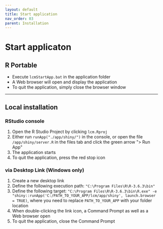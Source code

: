 ```yaml
---
layout: default
title: Start application
nav_order: 03
parent: Installation
---
```


# Start applicaton
## R Portable
- Execute `lcmStartApp.bat` in the application folder
- A Web browser will open and display the application
- To quit the application, simply close the browser window

<hr>

## Local installation
### RStudio console
1. Open the R Studio Project by clicking `lcm.Rproj`
1. Either run `runApp("./app/shiny/")` in the console, or open the file `/app/shiny/server.R` in the files tab and click the green arrow "> Run App"
1. The application starts
1. To quit the application, press the red stop icon

### via Desktop Link (Windows only)
1. Create a new desktop link
1. Define the following execution path: `"C:\Program Files\R\R-3.6.3\bin"`
1. Define the following target: `"C:\Program Files\R\R-3.6.3\bin\R.exe" -e "shiny::runApp('C:/PATH_TO_YOUR_APP/lcm/app/shiny', launch.browser = TRUE)`, where you need to replace `PATH_TO_YOUR_APP` with your folder location
1. When double-clicking the link icon, a Command Prompt as well as a Web browser open
1. To quit the application, close the Command Prompt
